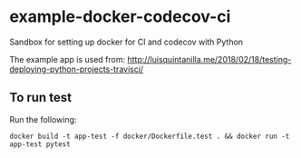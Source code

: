 # example-docker-codecov-ci
Sandbox for setting up docker for CI and codecov with Python

The example app is used from: http://luisquintanilla.me/2018/02/18/testing-deploying-python-projects-travisci/

## To run test
Run the following:
```
docker build -t app-test -f docker/Dockerfile.test . && docker run -t app-test pytest
```
